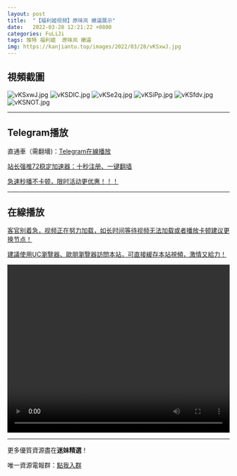 ```yaml
---
layout: post
title:  "【福利姬视频】原味岚 嫩逼展示"
date:   2022-03-28 12:21:22 +0800
categories: FuLiJi
tags: 推特 福利姬  原味岚 嫩逼
img: https://kanjiantu.top/images/2022/03/28/vKSxwJ.jpg
---
```



## 視頻截圖

![vKSxwJ.jpg](https://kanjiantu.top/images/2022/03/28/vKSxwJ.jpg)
![vKSDIC.jpg](https://kanjiantu.top/images/2022/03/28/vKSDIC.jpg)
![vKSe2q.jpg](https://kanjiantu.top/images/2022/03/28/vKSe2q.jpg)
![vKSiPp.jpg](https://kanjiantu.top/images/2022/03/28/vKSiPp.jpg)
![vKSfdv.jpg](https://kanjiantu.top/images/2022/03/28/vKSfdv.jpg)
![vKSNOT.jpg](https://kanjiantu.top/images/2022/03/28/vKSNOT.jpg)

* * *
## Telegram播放

直通車（需翻墻)：[Telegram在線播放](https://t.me/mimeijingxuan/286)

<u>站长强推72稳定加速器：[十秒注册、一键翻墙](https://www.mimei.blog/skip/vpn.html) </u>


<u>急速秒播不卡顿，限时活动更优惠！！！</u>
* * *
## 在線播放
<u>客官别着急，视频正在努力加载，如长时间等待视频无法加载或者播放卡顿建议更换节点！</u>

<u>建議使用UC瀏覽器、歐朋瀏覽器訪問本站，可直接緩存本站視頻，激情又給力！</u>
<center><video src="https://cdn.publer.io/uploads/videos/6245e046db279736bfa806fe/e529ec96368b762db7c6e154d7bb25b4.mp4" width="100%" height="380px" controls="controls"></video></center>


* * *
更多優質資源盡在**迷妹精選**！

唯一資源電報群：[點我入群](https://t.me/mimeijingxuan)


